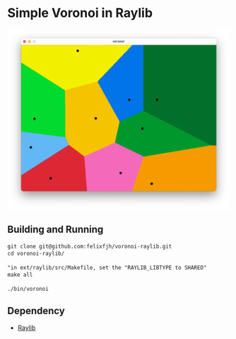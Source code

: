 # Simple Voronoi in Raylib

![voronoi](./screenshot/voronoi.png)

## Building and Running
```
git clone git@github.com:felixfjh/voronoi-raylib.git 
cd voronoi-raylib/

"in ext/raylib/src/Makefile, set the "RAYLIB_LIBTYPE to SHARED"
make all

./bin/voronoi
```

## Dependency
- [Raylib](https://github.com/raysan5/raylib)
